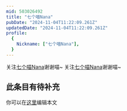 ```yaml
---
mid: 503026492
title: "七个喵Nana"
pubDate: "2024-11-04T11:22:09.261Z"
updatedDate: "2024-11-04T11:22:09.261Z"
profile:
  {
    Nickname: ["七个喵Nana"],
  }
---
```


关注[七个喵Nana](https://space.bilibili.com/503026492)谢谢喵~ 关注[七个喵Nana](https://space.bilibili.com/503026492)谢谢喵~

## 此条目有待补充
你可以在[这里](https://github.com/Yuhanawa/VTuber.ICU/edit/master/src/content/v/七个喵Nana/index.md)编辑本文
